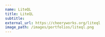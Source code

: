 ```yaml
---
name: LiteQL
title: LiteQL
subtitle: 
external_url: https://cheeryworks.org/liteql
image_path: /images/portfolios/liteql.png
---
```


